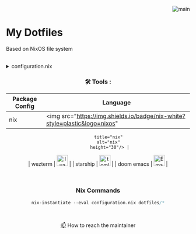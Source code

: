 <div align="right">
 
![main](https://github.com/kylegortych/dotfiles/actions/workflows/main.yml/badge.svg) 

</div>

# My Dotfiles
Based on NixOS file system

<br>

<details>
<summary>configuration.nix</summary>

```nix
```

</details>
    
<div align="center">
     
### :hammer_and_wrench: Tools :
    
| Package Config | Language |
| -------------- | -------- |
| nix | <img src="https://img.shields.io/badge/nix-white?style=plastic&logo=nixos" 
             title="nix" 
             alt="nix" 
             height="30"/> |
| wezterm | <img src="https://img.shields.io/badge/Lua-white?style=plastic&logo=lua&logoColor=blue" 
                title="lua" 
                alt="lua" 
                height="30"/> |
| starship | <img src="https://img.shields.io/badge/Toml-white?style=plastic&logo=toml&logoColor=black" 
                title="toml" 
                alt="toml" 
                height="30"/> |
| doom emacs | <img src="https://img.shields.io/badge/Emacs%20Lisp-white?style=plastic&logo=gnu-emacs" 
                    title="Emacs Lisp" 
                    alt="Emacs Lisp" 
                    height="30"/> |
    
</div>

<br>

<div align="center">

### Nix Commands

```nix 
nix-instantiate --eval configuration.nix dotfiles/*
```
<br>

<a href="your-gmail-link?">:mailbox:</a> How to reach the maintainer

</div>
